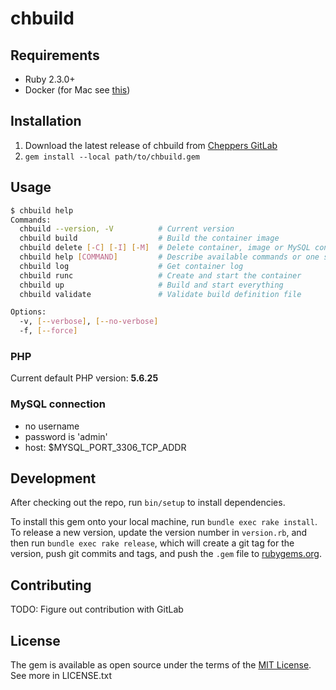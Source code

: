 # chbuild

## Requirements
* Ruby 2.3.0+
* Docker (for Mac see [this](https://docs.docker.com/engine/installation/mac/#/docker-for-mac))

## Installation
1. Download the latest release of chbuild from [Cheppers GitLab](https://gitlab.cheppers.com/chbuild/chbuild)
2. `gem install --local path/to/chbuild.gem`

## Usage
```bash
$ chbuild help
Commands:
  chbuild --version, -V          # Current version
  chbuild build                  # Build the container image
  chbuild delete [-C] [-I] [-M]  # Delete container, image or MySQL container(s)
  chbuild help [COMMAND]         # Describe available commands or one specific command
  chbuild log                    # Get container log
  chbuild runc                   # Create and start the container
  chbuild up                     # Build and start everything
  chbuild validate               # Validate build definition file

Options:
  -v, [--verbose], [--no-verbose]
  -f, [--force]
```

### PHP
Current default PHP version: **5.6.25**

### MySQL connection
* no username
* password is 'admin'
* host: $MYSQL_PORT_3306_TCP_ADDR

## Development

After checking out the repo, run `bin/setup` to install dependencies.

To install this gem onto your local machine, run `bundle exec rake install`. To release a new version, update the version number in `version.rb`, and then run `bundle exec rake release`, which will create a git tag for the version, push git commits and tags, and push the `.gem` file to [rubygems.org](https://rubygems.org).

## Contributing

TODO: Figure out contribution with GitLab


## License

The gem is available as open source under the terms of the [MIT License](https://opensource.org/licenses/MIT). See more in LICENSE.txt
